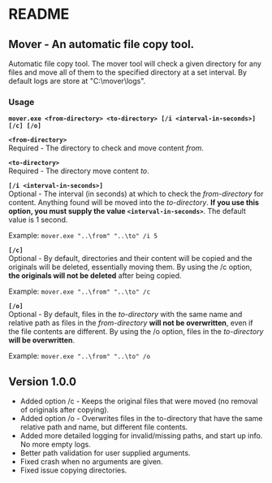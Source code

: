 # README  

## Mover - An automatic file copy tool.  
  
Automatic file copy tool. The mover tool will check a given directory for any files and move all of them to the specified directory at a set interval. By default logs are store at "C:\mover\logs".  
  
### Usage  
**`mover.exe <from-directory> <to-directory> [/i <interval-in-seconds>] [/c] [/o]`**  
  
**`<from-directory>`**  
Required - The directory to check and move content *from*.  
  
**`<to-directory>`**  
Required - The directory move content *to*.  
  
**`[/i <interval-in-seconds>]`**  
Optional - The interval (in seconds) at which to check the *from-directory* for content. Anything found will be moved into the *to-directory*. **If you use this option, you must supply the value `<interval-in-seconds>`**. The default value is 1 second.  
  
Example: `mover.exe "..\from" "..\to" /i 5`  
  
  
**`[/c]`**  
Optional - By default, directories and their content will be copied and the originals will be deleted, essentially moving them. By using the /c option, **the originals will not be deleted** after being copied.  
  
Example: `mover.exe "..\from" "..\to" /c`  
  
  
**`[/o]`**  
Optional - By default, files in the *to-directory* with the same name and relative path as files in the *from-directory* **will not be overwritten**, even if the file contents are different. By using the /o option, files in the *to-directory* **will be overwritten**.  

Example: `mover.exe "..\from" "..\to" /o`  


## Version 1.0.0
- Added option /c - Keeps the original files that were moved (no removal of originals after copying).
- Added option /o - Overwrites files in the to-directory that have the same relative path and name, but different file contents.
- Added more detailed logging for invalid/missing paths, and start up info. No more empty logs.
- Better path validation for user supplied arguments.
- Fixed crash when no arguments are given.
- Fixed issue copying directories.
